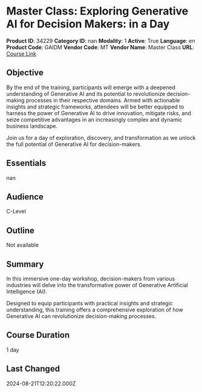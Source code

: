 # Master Class: Exploring Generative AI for Decision Makers: in a Day

**Product ID**: 34229
**Category ID**: nan
**Modality**: 1
**Active**: True
**Language**: en
**Product Code**: GAIDM
**Vendor Code**: MT
**Vendor Name**: Master Class
**URL**: [Course Link](https://www.fastlaneus.com/course/masterclass-gaidm)

## Objective
By the end of the training, participants will emerge with a deepened understanding of Generative AI and its potential to revolutionize decision-making processes in their respective domains. Armed with actionable insights and strategic frameworks, attendees will be better equipped to harness the power of Generative AI to drive innovation, mitigate risks, and seize competitive advantages in an increasingly complex and dynamic business landscape.

Join us for a day of exploration, discovery, and transformation as we unlock the full potential of Generative AI for decision-makers.

## Essentials
nan

## Audience
C-Level

## Outline
Not available

## Summary
In this immersive one-day workshop, decision-makers from various industries will delve into the transformative power of Generative Artificial Intelligence (AI).

Designed to equip participants with practical insights and strategic understanding, this training offers a comprehensive exploration of how Generative AI can revolutionize decision-making processes.

## Course Duration
1 day

## Last Changed
2024-08-21T12:20:22.000Z
